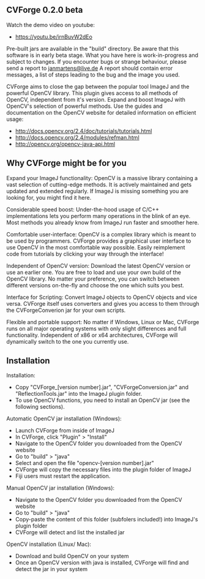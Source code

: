 ## CVForge 0.2.0 beta
Watch the demo video on youtube:
* https://youtu.be/irnBuvW2dEo

Pre-built jars are available in the "build" directory.
Be aware that this software is in early beta stage. What you have here is work-in-progress and subject to changes.
If you encounter bugs or strange behaviour, please send a report to janmartens@live.de
A report should contain error messages, a list of steps leading to the bug and the image you used. 


CVForge aims to close the gap between the popular tool ImageJ and the powerful OpenCV library.
This plugin gives access to all methods of OpenCV, independent from it's version.
Expand and boost ImageJ with OpenCV's selection of powerful methods.
Use the guides and documentation on the OpenCV website for detailed information on efficient usage:
* http://docs.opencv.org/2.4/doc/tutorials/tutorials.html
* http://docs.opencv.org/2.4/modules/refman.html
* http://opencv.org/opencv-java-api.html


 
## Why CVForge might be for you

Expand your ImageJ functionality:
OpenCV is a massive library containing a vast selection of cutting-edge methods.
It is actively maintained and gets updated and extended regularly.
If ImageJ is missing something you are looking for, you might find it here.

Considerable speed boost:
Under-the-hood usage of C/C++ implementations lets you perform many operations in the blink of an eye.
Most methods you already know from ImageJ run faster and smoother here.

Comfortable user-interface: 
OpenCV is a complex library which is meant to be used by programmers.
CVForge provides a graphical user interface to use OpenCV in the most comfortable way possible.
Easily reimplement code from tutorials by clicking your way through the interface!

Independent of OpenCV version:
Download the latest OpenCV version or use an earlier one.
You are free to load and use your own build of the OpenCV library.
No matter your preference, you can switch between different versions on-the-fly and choose the one which suits you best.

Interface for Scripting:
Convert ImageJ objects to OpenCV objects and vice versa.
CVForge itself uses converters and gives you access to them through the CVForgeConverion jar for your own scripts.

Flexible and portable support:
No matter if Windows, Linux or Mac, CVForge runs on all major operating systems with only slight differences and full functionality.
Independent of x86 or x64 architectures, CVForge will dynamically switch to the one you currently use.



## Installation

Installation:
* Copy "CVForge_[version number].jar", "CVForgeConversion.jar" and "ReflectionTools.jar" into the ImageJ plugin folder.
* To use OpenCV functions, you need to install an OpenCV jar (see the following sections).

Automatic OpenCV jar installation (Windows):
* Launch CVForge from inside of ImageJ
* In CVForge, click "Plugin" > "Install"
* Navigate to the OpenCV folder you downloaded from the OpenCV website
* Go to "build" > "java"
* Select and open the file "opencv-[version number].jar"
* CVForge will copy the necessary files into the plugin folder of ImageJ
* Fiji users must restart the application.

Manual OpenCV jar installation (Windows):
* Navigate to the OpenCV folder you downloaded from the OpenCV website
* Go to "build" > "java"
* Copy-paste the content of this folder (subfolers included!) into ImageJ's plugin folder
* CVForge will detect and list the installed jar

OpenCV installation (Linux/ Mac):
* Download and build OpenCV on your system
* Once an OpenCV version with java is installed, CVForge will find and detect the jar in your system

